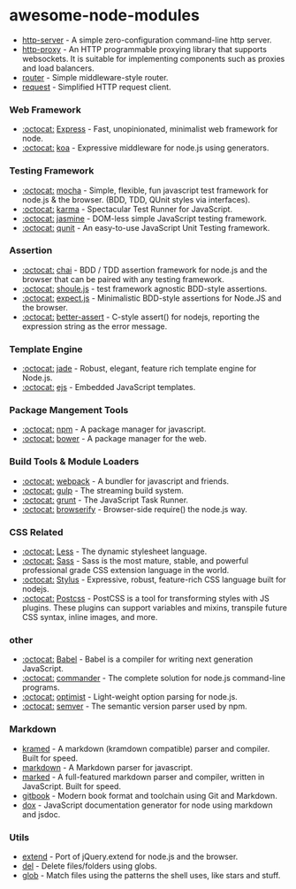# awesome-node-modules

- [http-server](https://github.com/indexzero/http-server) - A simple zero-configuration command-line http server.
- [http-proxy](https://github.com/nodejitsu/node-http-proxy) - An HTTP programmable proxying library that supports websockets. It is suitable for implementing components such as proxies and load balancers.
- [router](https://github.com/pillarjs/router) - Simple middleware-style router.
- [request](https://github.com/request/request) - Simplified HTTP request client.

### Web Framework
- [:octocat:](https://github.com/strongloop/express) [Express](http://expressjs.com/) - Fast, unopinionated, minimalist web framework for node.
- [:octocat:](https://github.com/koajs/koa) [koa](http://koajs.com/) - Expressive middleware for node.js using generators.

### Testing Framework

- [:octocat:](https://github.com/mochajs/mocha) [mocha](http://mochajs.org/) - Simple, flexible, fun javascript test framework for node.js & the browser. (BDD, TDD, QUnit styles via interfaces).
- [:octocat:](https://github.com/karma-runner/karma) [karma](http://karma-runner.github.io/0.13/index.html) - Spectacular Test Runner for JavaScript.
- [:octocat:](https://github.com/jasmine/jasmine) [jasmine](http://jasmine.github.io/) - DOM-less simple JavaScript testing framework.
- [:octocat:](https://github.com/jquery/qunit) [qunit](http://qunitjs.com/) - An easy-to-use JavaScript Unit Testing framework.

### Assertion

- [:octocat:](https://github.com/chaijs/chai) [chai](https://www.npmjs.com/package/chai) - BDD / TDD assertion framework for node.js and the browser that can be paired with any testing framework.
- [:octocat:](https://github.com/shouldjs/should.js) [shoule.js](https://www.npmjs.com/package/should) - test framework agnostic BDD-style assertions.
- [:octocat:](https://github.com/Automattic/expect.js) [expect.js](https://www.npmjs.com/package/expect.js) - Minimalistic BDD-style assertions for Node.JS and the browser.
- [:octocat:](https://github.com/tj/better-assert) [better-assert](https://www.npmjs.com/package/better-assert) - C-style assert() for nodejs, reporting the expression string as the error message.

### Template Engine

- [:octocat:](https://github.com/jadejs/jade) [jade](http://jade-lang.com/) - Robust, elegant, feature rich template engine for Node.js.
- [:octocat:](https://github.com/mde/ejs) [ejs](http://ejs.co/) - Embedded JavaScript templates.

### Package Mangement Tools

- [:octocat:](https://github.com/npm/npm) [npm](https://www.npmjs.com/) - A package manager for javascript.
- [:octocat:](https://github.com/bower/bower) [bower](http://bower.io/) - A package manager for the web.

### Build Tools & Module Loaders

- [:octocat:](https://github.com/webpack/webpack) [webpack](https://webpack.github.io/) - A bundler for javascript and friends.
- [:octocat:](https://github.com/gulpjs/gulp) [gulp](http://gulpjs.com/) - The streaming build system.
- [:octocat:](https://github.com/gruntjs/grunt) [grunt](http://gruntjs.com/) - The JavaScript Task Runner.
- [:octocat:](https://github.com/substack/node-browserify) [browserify](http://browserify.org/) - Browser-side require() the node.js way.

### CSS Related

- [:octocat:](https://github.com/less/less.js) [Less](http://lesscss.org/) - The dynamic stylesheet language.
- [:octocat:](https://github.com/sass/node-sass) [Sass](http://sass-lang.com/) - Sass is the most mature, stable, and powerful professional grade CSS extension language in the world.
- [:octocat:](https://github.com/stylus/stylus) [Stylus](http://learnboost.github.com/stylus/) - Expressive, robust, feature-rich CSS language built for nodejs.
- [:octocat:](https://github.com/postcss/postcss) [Postcss](https://www.npmjs.com/package/postcss) - PostCSS is a tool for transforming styles with JS plugins. These plugins can support variables and mixins, transpile future CSS syntax, inline images, and more.

### other

- [:octocat:](https://github.com/babel/babel) [Babel](https://babeljs.io/) - Babel is a compiler for writing next generation JavaScript.
- [:octocat:](https://github.com/tj/commander.js) [commander](https://www.npmjs.com/package/commander) - The complete solution for node.js command-line programs.
- [:octocat:](https://github.com/substack/node-optimist) [optimist](https://www.npmjs.com/package/optimist) - Light-weight option parsing for node.js.
- [:octocat:](https://github.com/npm/node-semver) [semver](https://www.npmjs.com/package/semver) - The semantic version parser used by npm.

### Markdown

- [kramed](https://github.com/GitbookIO/kramed) - A markdown (kramdown compatible) parser and compiler. Built for speed.
- [markdown](https://github.com/evilstreak/markdown-js) - A Markdown parser for javascript.
- [marked](https://github.com/chjj/marked) - A full-featured markdown parser and compiler, written in JavaScript. Built for speed.
- [gitbook](https://github.com/GitbookIO/gitbook) - Modern book format and toolchain using Git and Markdown.
- [dox](https://github.com/tj/dox) - JavaScript documentation generator for node using markdown and jsdoc.

### Utils

- [extend](https://github.com/justmoon/node-extend) - Port of jQuery.extend for node.js and the browser.
- [del](https://github.com/sindresorhus/del) - Delete files/folders using globs.
- [glob](https://github.com/isaacs/node-glob) - Match files using the patterns the shell uses, like stars and stuff.